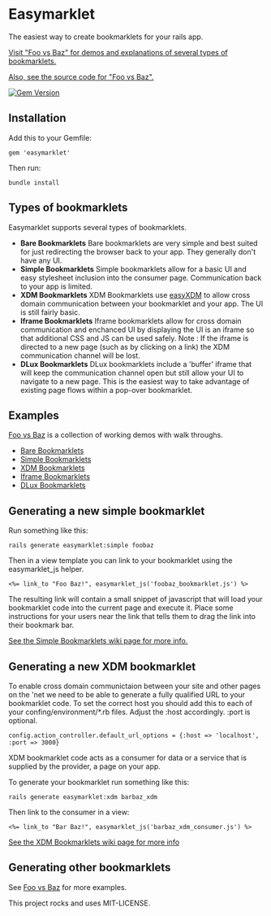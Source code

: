 Easymarklet
===================

The easiest way to create bookmarklets for your rails app.

[Visit "Foo vs Baz" for demos and explanations of several types of bookmarklets.](http://foo-vs-baz.herokuapp.com/)

[Also, see the source code for "Foo vs Baz".](https://github.com/Octo-Labs/foo_vs_baz)

[![Gem Version](https://badge.fury.io/rb/easymarklet.png)](http://badge.fury.io/rb/easymarklet)


Installation
-------------------

Add this to your Gemfile:

    gem 'easymarklet'

Then run:

    bundle install

Types of bookmarklets
----------------------------------

Easymarklet supports several types of bookmarklets. 

* **Bare Bookmarklets** Bare bookmarklets are very simple and best
suited for just redirecting the browser back to your app.  They
generally don't have any UI.
* **Simple Bookmarklets** Simple bookmarklets allow for a basic UI and
easy stylesheet inclusion into the consumer page.  Communication back to
your app is limited.
* **XDM Bookmarklets** XDM Bookmarklets use
[easyXDM](http://easyxdm.net/wp/) to allow cross domain communication
between your bookmarklet and your app.  The UI is still fairly basic.
* **Iframe Bookmarklets** Iframe  bookmarklets allow for cross domain
communication and enchanced UI by displaying the UI is an iframe so that
additional CSS and JS can be used safely.  Note : If the iframe is
directed to a new page (such as by clicking on a link) the XDM
communication channel will be lost.
* **DLux Bookmarklets** DLux bookmarklets include a 'buffer' iframe that
will keep the communication channel open but still allow your UI to
navigate to a new page.  This is the easiest way to take advantage of
existing page flows within a pop-over bookmarklet.


## Examples
[Foo vs Baz](http://foo-vs-baz.herokuapp.com/) is a collection of working demos with walk throughs.

* [Bare Bookmarklets](http://foo-vs-baz.herokuapp.com/bare)
* [Simple Bookmarklets](http://foo-vs-baz.herokuapp.com/simple)
* [XDM Bookmarklets](http://foo-vs-baz.herokuapp.com/xdm)
* [Iframe Bookmarklets](http://foo-vs-baz.herokuapp.com/iframe)
* [DLux Bookmarklets](http://foo-vs-baz.herokuapp.com/dlux)




Generating a new simple bookmarklet
---------------------------------

Run something like this:

    rails generate easymarklet:simple foobaz

Then in a view template you can link to your bookmarklet using the
easymarklet_js helper.

    <%= link_to "Foo Baz!", easymarklet_js('foobaz_bookmarklet.js') %>

The resulting link will contain a small snippet of javascript that will
load your bookmarklet code into the current page and execute it.  Place
some instructions for your users near the link that tells them to drag
the link into their bookmark bar.  

[See the Simple Bookmarklets wiki page for more info.](https://github.com/Octo-Labs/easymarklet/wiki/Simple-Bookmarklets)


Generating a new XDM bookmarklet
----------------------------------

To enable cross domain communictaion between your site and other pages on the 'net we need to be able to generate a fully qualified URL to your bookmarklet code.  To set the correct host you should add this to each of your confing/environment/*.rb files.  Adjust the :host accordingly. :port is optional.

    config.action_controller.default_url_options = {:host => 'localhost', :port => 3000}

XDM bookmarklet code acts as a consumer for data or a service that is
supplied by the provider, a page on your app.  

To generate your bookmarklet run something like this:

    rails generate easymarklet:xdm barbaz_xdm

Then link to the consumer in a view:

    <%= link_to "Bar Baz!", easymarklet_js('barbaz_xdm_consumer.js') %>

[See the XDM Bookmarklets wiki page for more info](https://github.com/Octo-Labs/easymarklet/wiki/XDM-Bookmarklets)


Generating other bookmarklets
---------------------------------

See [Foo vs Baz](http://foo-vs-baz.herokuapp.com/) for more examples.

This project rocks and uses MIT-LICENSE.
